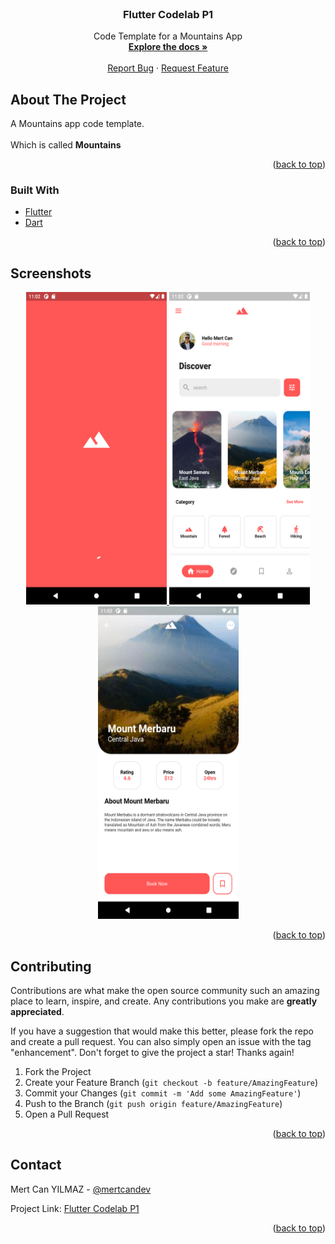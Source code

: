 <div id="top"></div>
<!--
*** Thanks for checking out the Best-README-Template. If you have a suggestion
*** that would make this better, please fork the repo and create a pull request
*** or simply open an issue with the tag "enhancement".
*** Don't forget to give the project a star!
*** Thanks again! Now go create something AMAZING! :D
-->



<!-- PROJECT SHIELDS -->
<!--
*** I'm using markdown "reference style" links for readability.
*** Reference links are enclosed in brackets [ ] instead of parentheses ( ).
*** See the bottom of this document for the declaration of the reference variables
*** for contributors-url, forks-url, etc. This is an optional, concise syntax you may use.
*** https://www.markdownguide.org/basic-syntax/#reference-style-links
-->




<!-- PROJECT LOGO -->
<br />
<div align="center">
 

<h3 align="center">Flutter Codelab P1 </h3>

  <p align="center">
    Code Template for a Mountains App
    <br />
    <a href="https://github.com/mertcandev/Flutter-Codelab-P1"><strong>Explore the docs »</strong></a>
    <br />
    <br />
   <a href="https://github.com/mertcandev/Flutter-Codelab-P1/issues">Report Bug</a>
    ·
    <a href="https://github.com/mertcandev/Flutter-Codelab-P1/issues">Request Feature</a>
  </p>
</div>





<!-- ABOUT THE PROJECT -->
## About The Project


<div>
A Mountains app code template. 
   <br />
  <br />
  Which is called <strong>Mountains</strong> 
  </div>
  

<p align="right">(<a href="#top">back to top</a>)</p>



### Built With

* [Flutter](https://flutter.dev/)
* [Dart](https://dart.dev/)



<p align="right">(<a href="#top">back to top</a>)</p>


<!-- USAGE EXAMPLES -->
## Screenshots

<div align="center">
  <a href="https://github.com/mertcandev/Flutter-Codelab-P1">
    <img src="assets/sc1.png" alt="Logo" width="225" height="500">
    <img src="assets/sc2.png" alt="Logo" width="225" height="500">
    <img src="assets/sc3.png" alt="Logo" width="225" height="500">
   
    
  </a>
  </div>


<p align="right">(<a href="#top">back to top</a>)</p>






<!-- CONTRIBUTING -->
## Contributing

Contributions are what make the open source community such an amazing place to learn, inspire, and create. Any contributions you make are **greatly appreciated**.

If you have a suggestion that would make this better, please fork the repo and create a pull request. You can also simply open an issue with the tag "enhancement".
Don't forget to give the project a star! Thanks again!

1. Fork the Project
2. Create your Feature Branch (`git checkout -b feature/AmazingFeature`)
3. Commit your Changes (`git commit -m 'Add some AmazingFeature'`)
4. Push to the Branch (`git push origin feature/AmazingFeature`)
5. Open a Pull Request

<p align="right">(<a href="#top">back to top</a>)</p>



<!-- CONTACT -->
## Contact

Mert Can YILMAZ - [@mertcandev](https://twitter.com/mertcandev) 

Project Link: [Flutter Codelab P1](https://github.com/mertcandev/Flutter-Codelab-P1)

<p align="right">(<a href="#top">back to top</a>)</p>






<!-- MARKDOWN LINKS & IMAGES -->
<!-- https://www.markdownguide.org/basic-syntax/#reference-style-links -->
[contributors-shield]: https://img.shields.io/github/contributors/github_username/repo_name.svg?style=for-the-badge
[contributors-url]: https://github.com/github_username/repo_name/graphs/contributors
[forks-shield]: https://img.shields.io/github/forks/github_username/repo_name.svg?style=for-the-badge
[forks-url]: https://github.com/github_username/repo_name/network/members
[stars-shield]: https://img.shields.io/github/stars/github_username/repo_name.svg?style=for-the-badge
[stars-url]: https://github.com/github_username/repo_name/stargazers
[issues-shield]: https://img.shields.io/github/issues/github_username/repo_name.svg?style=for-the-badge
[issues-url]: https://github.com/github_username/repo_name/issues
[license-shield]: https://img.shields.io/github/license/github_username/repo_name.svg?style=for-the-badge
[license-url]: https://github.com/github_username/repo_name/blob/master/LICENSE.txt
[linkedin-shield]: https://img.shields.io/badge/-LinkedIn-black.svg?style=for-the-badge&logo=linkedin&colorB=555
[linkedin-url]: https://linkedin.com/in/linkedin_username
[product-screenshot]: images/screenshot.png
